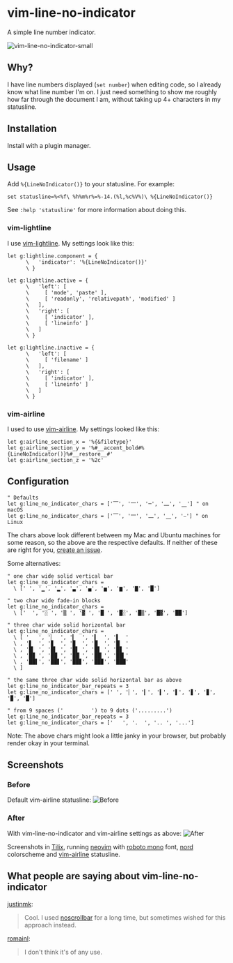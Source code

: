 # vim-line-no-indicator

A simple line number indicator.

![vim-line-no-indicator-small](https://imgur.com/36mmVdI.gif)


## Why?

I have line numbers displayed (`set number`) when editing code, so I already
know what line number I'm on. I just need something to show me roughly how far
through the document I am, without taking up 4+ characters in my statusline.


## Installation

Install with a plugin manager.


## Usage

Add `%{LineNoIndicator()}` to your statusline. For example:

```vim
set statusline=%<%f\ %h%m%r%=%-14.(%l,%c%V%)\ %{LineNoIndicator()}
```

See `:help 'statusline'` for more information about doing this.


### vim-lightline

I use [vim-lightline](https://github.com/itchyny/lightline.vim). My settings
look like this:

```vim
let g:lightline.component = {
      \   'indicator': '%{LineNoIndicator()}'
      \ }

let g:lightline.active = {
      \   'left': [
      \     [ 'mode', 'paste' ],
      \     [ 'readonly', 'relativepath', 'modified' ]
      \   ],
      \   'right': [
      \     [ 'indicator' ],
      \     [ 'lineinfo' ]
      \   ]
      \ }

let g:lightline.inactive = {
      \   'left': [
      \     [ 'filename' ]
      \   ],
      \   'right': [
      \     [ 'indicator' ],
      \     [ 'lineinfo' ]
      \   ]
      \ }
```


### vim-airline

I used to use [vim-airline](https://github.com/vim-airline/vim-airline/). My
settings looked like this:

```vim
let g:airline_section_x = '%{&filetype}'
let g:airline_section_y = '%#__accent_bold#%{LineNoIndicator()}%#__restore__#'
let g:airline_section_z = '%2c'
```


## Configuration

```vim
" Defaults
let g:line_no_indicator_chars = ['⎺', '⎻', '─', '⎼', '⎽'] " on macOS
let g:line_no_indicator_chars = ['⎺', '⎻', '⎼', '⎽', '⎯'] " on Linux
```

The chars above look different between my Mac and Ubuntu machines for some
reason, so the above are the respective defaults. If neither of these are right
for you, [create an issue](https://github.com/drzel/vim-line-no-indicator/issues/new).

Some alternatives:

```vim
" one char wide solid vertical bar
let g:line_no_indicator_chars =
  \ [' ', '▁', '▂', '▃', '▄', '▅', '▆', '▇', '█']

" two char wide fade-in blocks
let g:line_no_indicator_chars =
  \ ['  ', '░ ', '▒ ', '▓ ', '█ ', '█░', '█▒', '█▓', '██']

" three char wide solid horizontal bar
let g:line_no_indicator_chars =
  \ [ '   ', '▏  ', '▎  ', '▍  ', '▌  '
  \ , '▋  ', '▊  ', '▉  ', '█  ', '█▏ '
  \ , '█▎ ', '█▍ ', '█▌ ', '█▋ ', '█▊ '
  \ , '█▉ ', '██ ', '██▏', '██▎', '██▍'
  \ , '██▌', '██▋', '██▊', '██▉', '███'
  \ ]

" the same three char wide solid horizontal bar as above
let g:line_no_indicator_bar_repeats = 3
let g:line_no_indicator_chars = [' ', '▏', '▎', '▍', '▌', '▋', '▊', '▉', '█']

" from 9 spaces ('         ') to 9 dots ('.........')
let g:line_no_indicator_bar_repeats = 3
let g:line_no_indicator_chars = ['   ', '.  ', '.. ', '...']
```

Note: The above chars might look a little janky in your browser, but probably
render okay in your terminal.


## Screenshots

### Before

Default vim-airline statusline:
![Before](https://imgur.com/eGutHNT.png)

### After

With vim-line-no-indicator and vim-airline settings as above:
![After](https://imgur.com/ABNW2sP.png)

Screenshots in
[Tilix](https://gnunn1.github.io/tilix-web/), running
[neovim](https://neovim.io/) with
[roboto mono](https://fonts.google.com/specimen/Roboto+Mono) font,
[nord](https://github.com/arcticicestudio/nord-vim) colorscheme and
[vim-airline](https://github.com/vim-airline/vim-airline) statusline.


## What people are saying about vim-line-no-indicator

[justinmk](https://github.com/justinmk):
> Cool. I used [noscrollbar](https://github.com/gcavallanti/vim-noscrollbar)
> for a long time, but sometimes wished for this approach instead.

[romainl](https://github.com/romainl):
> I don't think it's of any use.
